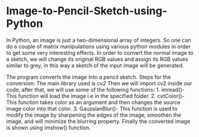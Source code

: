 # Image-to-Pencil-Sketch-using-Python
In Python, an image is just a two-dimensional array of integers. So one can do a couple of matrix manipulations using various python modules in order to get some very interesting effects. In order to convert the normal image to a sketch, we will change its original RGB values and assign its RGB values similar to grey, in this way a sketch of the input image will be generated. 

The program converts the image into a pencil sketch.
Steps for the conversion:
		The main library used is *cv2*
		Then we will import cv2 inside our code, after that, we will use some of the following functions: 
				1. imread()- This function will load the image i.e in the specified folder. 
				2. cvtColor()- This function takes color as an argument and then changes the source image color into that color.
				3. GaussianBlur()- This function is used to modify the image by sharpening the edges of the image, smoothen the image, and will minimize the blurring property.
		Finally the converted image is shown using imshow() function.
